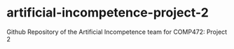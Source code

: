 # artificial-incompetence-project-2
Github Repository of the Artificial Incompetence team for COMP472: Project 2
